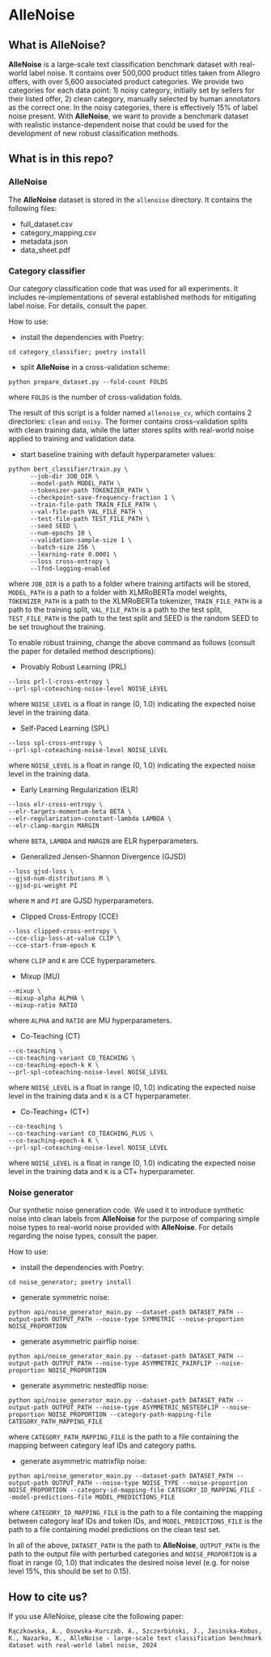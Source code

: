 # AlleNoise

## What is AlleNoise?

**AlleNoise** is a large-scale text classification benchmark dataset with real-world label noise. It contains over 500,000 product titles taken from Allegro offers, with over 5,600 associated product categories. We provide two categories for each data point: 1) noisy category, initially set by sellers for their listed offer, 2) clean category, manually selected by human annotators as the correct one. In the noisy categories, there is effectively 15% of label noise present. With **AlleNoise**, we want to provide a benchmark dataset with realistic instance-dependent noise that could be used for the development of new robust classification methods.

## What is in this repo?

### AlleNoise

The **AlleNoise** dataset is stored in the `allenoise` directory. It contains the following files:
* full_dataset.csv
* category_mapping.csv
* metadata.json
* data_sheet.pdf

### Category classifier

Our category classification code that was used for all experiments. It includes re-implementations of several established methods for mitigating label noise. For details, consult the paper.

How to use:
* install the dependencies with Poetry:
```
cd category_classifier; poetry install
```
* split **AlleNoise** in a cross-validation scheme:
```
python prepare_dataset.py --fold-count FOLDS
```
where `FOLDS` is the number of cross-validation folds. 

The result of this script is a folder named `allenoise_cv`, which contains 2 directories: `clean` and `noisy`. The former contains cross-validation splits with clean training data, while the latter stores splits with real-world noise applied to training and validation data.
* start baseline training with default hyperparameter values:
```
python bert_classifier/train.py \
      --job-dir JOB_DIR \
      --model-path MODEL_PATH \
      --tokenizer-path TOKENIZER_PATH \
      --checkpoint-save-frequency-fraction 1 \
      --train-file-path TRAIN_FILE_PATH \
      --val-file-path VAL_FILE_PATH \
      --test-file-path TEST_FILE_PATH \
      --seed SEED \
      --num-epochs 10 \
      --validation-sample-size 1 \
      --batch-size 256 \
      --learning-rate 0.0001 \
      --loss cross-entropy \
      --lfnd-logging-enabled
```
where `JOB_DIR` is a path to a folder where training artifacts will be stored, `MODEL_PATH` is a path to a folder with XLMRoBERTa model weights, `TOKENIZER_PATH` is a path to the XLMRoBERTa tokenizer, `TRAIN_FILE_PATH` is a path to the training split, `VAL_FILE_PATH` is a path to the test split, `TEST_FILE_PATH` is the path to the test split and SEED is the random SEED to be set troughout the training.

To enable robust training, change the above command as follows (consult the paper for detailed method descriptions):
* Provably Robust Learning (PRL)
```
--loss prl-l-cross-entropy \
--prl-spl-coteaching-noise-level NOISE_LEVEL
```
where `NOISE_LEVEL` is a float in range (0, 1.0) indicating the expected noise level in the training data.
* Self-Paced Learning (SPL)
```
--loss spl-cross-entropy \
--prl-spl-coteaching-noise-level NOISE_LEVEL
```
where `NOISE_LEVEL` is a float in range (0, 1.0) indicating the expected noise level in the training data.
* Early Learning Regularization (ELR)
```
--loss elr-cross-entropy \
--elr-targets-momentum-beta BETA \
--elr-regularization-constant-lambda LAMBDA \
--elr-clamp-margin MARGIN
```
where `BETA`, `LAMBDA` and `MARGIN` are ELR hyperparameters.
* Generalized Jensen-Shannon Divergence (GJSD)
```
--loss gjsd-loss \
--gjsd-num-distributions M \
--gjsd-pi-weight PI
```
where `M` and `PI` are GJSD hyperparameters.
* Clipped Cross-Entropy (CCE)
```
--loss clipped-cross-entropy \
--cce-clip-loss-at-value CLIP \
--cce-start-from-epoch K
```
where `CLIP` and `K` are CCE hyperparameters.
* Mixup (MU)
```
--mixup \
--mixup-alpha ALPHA \
--mixup-ratio RATIO
```
where `ALPHA` and `RATIO` are MU hyperparameters.
* Co-Teaching (CT)
```
--co-teaching \
--co-teaching-variant CO_TEACHING \
--co-teaching-epoch-k K \
--prl-spl-coteaching-noise-level NOISE_LEVEL
```
where `NOISE_LEVEL` is a float in range (0, 1.0) indicating the expected noise level in the training data and `K` is a CT hyperparameter.
* Co-Teaching+ (CT+)
```
--co-teaching \
--co-teaching-variant CO_TEACHING_PLUS \
--co-teaching-epoch-k K \
--prl-spl-coteaching-noise-level NOISE_LEVEL
```
where `NOISE_LEVEL` is a float in range (0, 1.0) indicating the expected noise level in the training data and `K` is a CT+ hyperparameter.

### Noise generator

Our synthetic noise generation code. We used it to introduce synthetic noise into clean labels from **AlleNoise** for the purpose of comparing simple noise types to real-world noise provided with **AlleNoise**. For details regarding the noise types, consult the paper.

How to use:
* install the dependencies with Poetry:
```
cd noise_generator; poetry install
```
* generate symmetric noise:
```
python api/noise_generator_main.py --dataset-path DATASET_PATH --output-path OUTPUT_PATH --noise-type SYMMETRIC --noise-proportion NOISE_PROPORTION
```
* generate asymmetric pairflip noise:
```
python api/noise_generator_main.py --dataset-path DATASET_PATH --output-path OUTPUT_PATH --noise-type ASYMMETRIC_PAIRFLIP --noise-proportion NOISE_PROPORTION
```
* generate asymmetric nestedflip noise:
```
python api/noise_generator_main.py --dataset-path DATASET_PATH --output-path OUTPUT_PATH --noise-type ASYMMETRIC_NESTEDFLIP --noise-proportion NOISE_PROPORTION --category-path-mapping-file CATEGORY_PATH_MAPPING_FILE
```
where `CATEGORY_PATH_MAPPING_FILE` is the path to a file containing the mapping between category leaf IDs and category paths.
* generate asymmetric matrixflip noise:
```
python api/noise_generator_main.py --dataset-path DATASET_PATH --output-path OUTPUT_PATH --noise-type NOISE_TYPE --noise-proportion NOISE_PROPORTION --category-id-mapping-file CATEGORY_ID_MAPPING_FILE --model-predictions-file MODEL_PREDICTIONS_FILE
```
where `CATEGORY_ID_MAPPING_FILE` is the path to a file containing the mapping between category leaf IDs and token IDs, and `MODEL_PREDICTIONS_FILE` is the path to a file containing model predictions on the clean test set.

In all of the above, `DATASET_PATH` is the path to **AlleNoise**, `OUTPUT_PATH` is the path to the output file with perturbed categories and `NOISE_PROPORTION` is a float in range (0, 1.0) that indicates the desired noise level (e.g. for noise level 15%, this should be set to 0.15).

## How to cite us?

If you use AlleNoise, please cite the following paper:

```
Rączkowska, A., Osowska-Kurczab, A., Szczerbiński, J., Jasinska-Kobus, K., Nazarko, K., AlleNoise - large-scale text classification benchmark dataset with real-world label noise, 2024
```